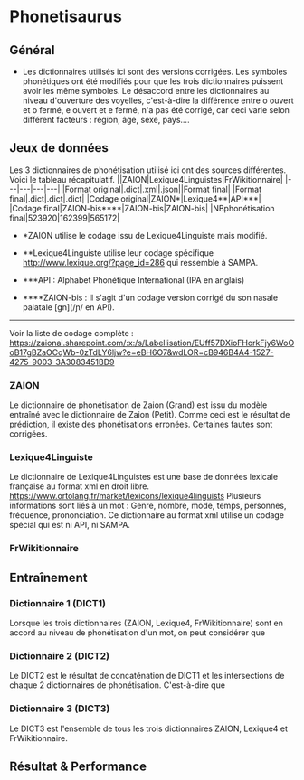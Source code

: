 # Phonetisaurus

## Général 
- Les dictionnaires utilisés ici sont des versions corrigées. Les symboles phonétiques ont été modifiés pour que les trois dictionnaires puissent avoir les même symboles. Le désaccord entre les dictionnaires au niveau d'ouverture des voyelles, c'est-à-dire la différence entre o ouvert et o fermé, e ouvert et e fermé, n'a pas été corrigé, car ceci varie selon différent facteurs : région, âge, sexe, pays....
## Jeux de données
Les 3 dictionnaires de phonétisation utilisé ici ont des sources différentes. Voici le tableau récapitulatif.
||ZAION|Lexique4Linguistes|FrWikitionnaire|
|---|---|---|---|
|Format original|.dict|.xml|.json||Format final|
|Format final|.dict|.dict|.dict|
|Codage original|ZAION*|Lexique4**|API***|
|Codage final|ZAION-bis****|ZAION-bis|ZAION-bis|
|NBphonétisation final|523920|162399|565172|

- *ZAION utilise le codage issu de Lexique4Linguiste mais modifié.


- **Lexique4Linguiste utilise leur codage spécifique http://www.lexique.org/?page_id=286 qui ressemble à SAMPA.

- ***API : Alphabet Phonétique International (IPA en anglais)

- ****ZAION-bis : Il s'agit d'un codage version corrigé du son nasale palatale [gn](/ɲ/ en API).
---
Voir la liste de codage complète : https://zaionai.sharepoint.com/:x:/s/Labellisation/EUff57DXioFHorkFjy6WoOoB17gBZaOCqWb-0zTdLY6ljw?e=eBH6O7&wdLOR=cB946B4A4-1527-4275-9003-3A3083451BD9 

### ZAION
Le dictionnaire de phonétisation de Zaion (Grand) est issu du modèle entraîné avec le dictionnaire de Zaion (Petit). Comme ceci est le résultat de prédiction, il existe des phonétisations erronées. Certaines fautes sont corrigées.
### Lexique4Linguiste
Le dictionnaire de Lexique4Linguistes est une base de données lexicale française au format xml en droit libre. https://www.ortolang.fr/market/lexicons/lexique4linguists Plusieurs informations sont liés à un mot : Genre, nombre, mode, temps, personnes, fréquence, prononciation. Ce dictionnaire au format xml utilise un codage spécial qui est ni API, ni SAMPA. 
### FrWikitionnaire
### 
## Entraînement
### Dictionnaire 1 (DICT1)
Lorsque les trois dictionnaires (ZAION, Lexique4, FrWikitionnaire) sont en accord au niveau de phonétisation d'un mot, on peut considérer que 
### Dictionnaire 2 (DICT2)
Le DICT2 est le résultat de concaténation de DICT1 et les intersections de chaque 2 dictionnaires de phonétisation. C'est-à-dire que
### Dictionnaire 3 (DICT3)
Le DICT3 est l'ensemble de tous les trois dictionnaires ZAION, Lexique4 et FrWikitionnaire. 
## Résultat & Performance

